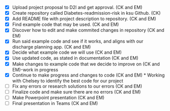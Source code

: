 - [x] Upload project proposal to D2l and get approval. (CK and EM)
- [x] Create repository called Diabetes-readmission-risk in ksu Github. (CK)
- [x] Add README file with project description to repository. (CK and EM)
- [x] Find example code that may be used. (CK and EM)
- [x] Discover how to edit and make commited changes in repository (CK and EM)
- [x] Run said example code and see if it works, and aligns with our discharge planning app. (CK and EM)
- [x] Decide what example code we will use (CK and EM)
- [x] Use updated code, as stated in documentation (CK and EM)
- [x] Make changes to example code that we decide to improve on (CK and EM)-work in progress
- [x] Continue to make progress and changes to code (CK and EM)
       * Working with Chelsey to identify the best code for our project
- [ ] Fix any errors or research solutions to our errors (CK and EM)
- [ ] Finalize code and make sure there are no errors (CK and EM)
- [ ] Make Powerpoint presentation (CK and EM)
- [ ] Final presentation in Teams (CK and EM)

